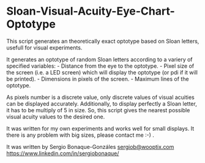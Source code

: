 # Sloan-Visual-Acuity-Eye-Chart-Optotype
This script generates an theoretically exact optotype based on Sloan letters, usefull for visual experiments.

It generates an optotype of random Sloan letters according to a variery of specified variables:
        - Distance from the eye to the optotype.
        - Pixel size of the screen (i.e. a LED screen) which will display the optotype (or pdi if it will be printed).
        - Dimensions in pixels of the screen.
        - Maximum lines of the optotype.
        
As pixels number is a discrete value, only discrete values of visual acuities can be displayed accurately. Additionally, to display perfectly a Sloan letter, it has to be multiply of 5 in size. So, this script gives the nearest possible visual acuity values to the desired one.

It was written for my own experiments and works well for small displays. It there is any problem with big sizes, please contact me :-) .

It was written by Sergio Bonaque-Gonzáles
sergiob@wooptix.com
https://www.linkedin.com/in/sergiobonaque/
